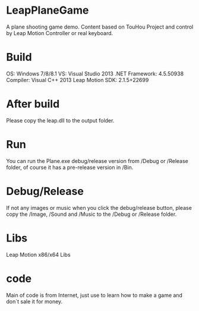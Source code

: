 # LeapPlaneGame
A plane shooting game demo. Content based on TouHou Project and control by Leap Motion Controller or real keyboard.

# Build
OS: Windows 7/8/8.1
VS: Visual Studio 2013
.NET Framework: 4.5.50938
Compiler: Visual C++ 2013
Leap Motion SDK: 2.1.5+22699

# After build
Please copy the leap.dll to the output folder.

# Run
You can run the Plane.exe debug/release version from /Debug or /Release folder, of course it has a pre-release version in /Bin.

# Debug/Release
If not any images or music when you click the debug/release button, please copy the /Image, /Sound and /Music to the /Debug or /Release folder.

# Libs
Leap Motion x86/x64 Libs

# code
Main of code is from Internet, just use to learn how to make a game and don`t sale it for money.
